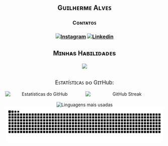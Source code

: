 

<div align="center">
    <h2>Gᴜɪʟʜᴇʀᴍᴇ Aʟᴠᴇꜱ</h2> 
</div>

<div align="center">
<h3 style="font-size:16px">​Cᴏɴᴛᴀᴛᴏꜱ<h3>

[![Instagram](https://img.shields.io/badge/Instagram-E4405F?style=for-the-badge&logo=instagram&logoColor=white)](https://www.instagram.com/guialv7s/) 
[![Linkedin](https://img.shields.io/badge/LinkedIn-0077B5?style=for-the-badge&logo=linkedin&logoColor=white)](www.linkedin.com/in/guilherme-alves-lima-801693281)
</div>

##

<div align="center">
    <h3 style="font-size:20px">Mɪɴʜᴀs Hᴀʙɪʟɪᴅᴀᴅᴇs</h3>
    <a href="https://skillicons.dev">
        <img src="https://skillicons.dev/icons?i=html,css,js,tailwind,mysql,py,selenium,git"/>
    </a>
</div>

## 

<!-- Estatísticas do git -->
<div align="center">

  <p style="font-size:17px">Eꜱᴛᴀᴛíꜱᴛɪᴄᴀꜱ ᴅᴏ GɪᴛHub:</p>

  <div style="display: flex; justify-content: center; align-items: center; gap: 20px;">
    <img src="https://github-readme-stats.vercel.app/api?username=DevsAlves&show_icons=true&theme=radical" alt="Estatísticas do GitHub" style="width: 405px " />
    <img src="https://github-readme-streak-stats.herokuapp.com/?user=DevsAlves&theme=radical" alt="GitHub Streak" style="width: 430px" />
  </div>

  <br>

  <img src="https://github-readme-stats.vercel.app/api/top-langs/?username=DevsAlves&layout=compact&theme=radical" alt="Linguagens mais usadas" style="width: 360px; height:200px" />
  

</div>


<!-- Serpent -->
<div align="center">
    <picture>
      <source media="(prefers-color-scheme: dark)" srcset="https://raw.githubusercontent.com/Joao-Pedro-Git/Joao-Pedro-Git/output/github-contribution-grid-snake-dark.svg">
      <source media="(prefers-color-scheme: light)" srcset="https://raw.githubusercontent.com/Joao-Pedro-Git/Joao-Pedro-Git/output/github-contribution-grid-snake-dark.svg">
      <img align="center" alt="github contribution grid snake animation" src="https://raw.githubusercontent.com/Joao-Pedro-Git/Joao-Pedro-Git/output/github-contribution-grid-snake.svg">
    </picture>
</div>
